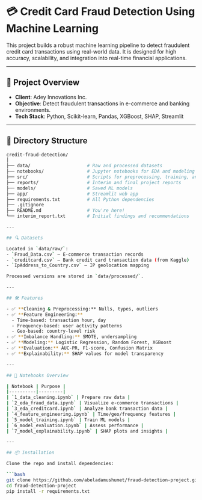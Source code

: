 # 💳 Credit Card Fraud Detection Using Machine Learning

This project builds a robust machine learning pipeline to detect fraudulent credit card transactions using real-world data. It is designed for high accuracy, scalability, and integration into real-time financial applications.

---

## 🚀 Project Overview

- **Client**: Adey Innovations Inc.
- **Objective**: Detect fraudulent transactions in e-commerce and banking environments.
- **Tech Stack**: Python, Scikit-learn, Pandas, XGBoost, SHAP, Streamlit


---

## 📁 Directory Structure

```bash
credit-fraud-detection/
│
├── data/                     # Raw and processed datasets
├── notebooks/                # Jupyter notebooks for EDA and modeling
├── src/                      # Scripts for preprocessing, training, and evaluation
├── reports/                  # Interim and final project reports
├── models/                   # Saved ML models
├── app/                      # Streamlit web app
├── requirements.txt          # All Python dependencies
├── .gitignore
├── README.md                 # You're here!
└── interim_report.txt        # Initial findings and recommendations

---

## 🔍 Datasets

Located in `data/raw/`:
- `Fraud_Data.csv` — E-commerce transaction records
- `creditcard.csv` — Bank credit card transaction data (from Kaggle)
- `IpAddress_to_Country.csv` — IP geolocation mapping

Processed versions are stored in `data/processed/`.

---

## 🛠 Features

- ✅ **Cleaning & Preprocessing:** Nulls, types, outliers
- ✅ **Feature Engineering:**
  - Time-based: transaction hour, day
  - Frequency-based: user activity patterns
  - Geo-based: country-level risk
- ✅ **Imbalance Handling:** SMOTE, undersampling
- ✅ **Modeling:** Logistic Regression, Random Forest, XGBoost
- ✅ **Evaluation:** AUC-PR, F1-score, Confusion Matrix
- ✅ **Explainability:** SHAP values for model transparency

---

## 📓 Notebooks Overview

| Notebook | Purpose |
|----------|---------|
| `1_data_cleaning.ipynb` | Prepare raw data |
| `2_eda_fraud_data.ipynb` | Visualize e-commerce transactions |
| `3_eda_creditcard.ipynb` | Analyze bank transaction data |
| `4_feature_engineering.ipynb` | Time/geo/frequency features |
| `5_model_training.ipynb` | Train ML models |
| `6_model_evaluation.ipynb` | Assess performance |
| `7_model_explainability.ipynb` | SHAP plots and insights |

---

## 📦 Installation

Clone the repo and install dependencies:

```bash
git clone https://github.com/abeladamushumet/fraud-detection-project.git
cd fraud-detection-project
pip install -r requirements.txt
